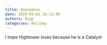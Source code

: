 ```yaml
---
title: Anonymous
date: 2020-03-03 16:13:49
authors: Ripp
categories: Holiday
---
```


 I hope Hightower loses because he is a Catalyst